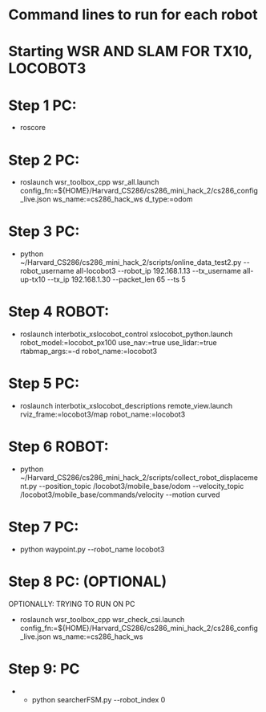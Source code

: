 
# Command lines to run for each robot
# Starting WSR AND SLAM FOR TX10, LOCOBOT3

# Step 1 PC:

- roscore

# Step 2 PC:

- roslaunch wsr_toolbox_cpp wsr_all.launch config_fn:=${HOME}/Harvard_CS286/cs286_mini_hack_2/cs286_config_live.json ws_name:=cs286_hack_ws d_type:=odom

# Step 3 PC:

- python ~/Harvard_CS286/cs286_mini_hack_2/scripts/online_data_test2.py --robot_username all-locobot3 --robot_ip 192.168.1.13 --tx_username all-up-tx10 --tx_ip 192.168.1.30 --packet_len 65 --ts 5

# Step 4 ROBOT:

- roslaunch interbotix_xslocobot_control xslocobot_python.launch robot_model:=locobot_px100 use_nav:=true use_lidar:=true rtabmap_args:=-d robot_name:=locobot3

# Step 5 PC:

- roslaunch interbotix_xslocobot_descriptions remote_view.launch rviz_frame:=locobot3/map robot_name:=locobot3

# Step 6 ROBOT:

- python ~/Harvard_CS286/cs286_mini_hack_2/scripts/collect_robot_displacement.py --position_topic /locobot3/mobile_base/odom --velocity_topic /locobot3/mobile_base/commands/velocity --motion curved

# Step 7 PC:

- python waypoint.py --robot_name locobot3

# Step 8 PC: (OPTIONAL)

OPTIONALLY: TRYING TO RUN ON PC
- roslaunch wsr_toolbox_cpp wsr_check_csi.launch config_fn:=${HOME}/Harvard_CS286/cs286_mini_hack_2/cs286_config_live.json ws_name:=cs286_hack_ws

# Step 9: PC
- - python searcherFSM.py --robot_index 0